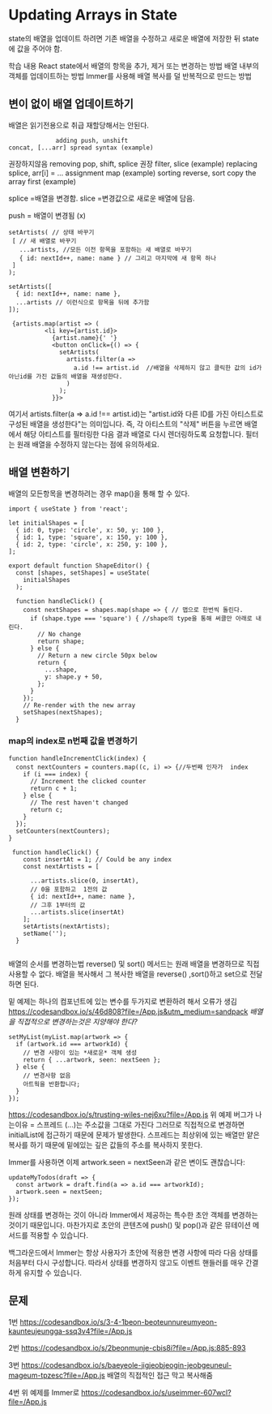 # Updating Arrays in State

state의 배열을 업데이트 하려면 기존 배열을 수정하고 새로운 배열에 저장한 뒤 state에 값을 주어야 함.

학습 내용
React state에서 배열의 항목을 추가, 제거 또는 변경하는 방법
배열 내부의 객체를 업데이트하는 방법
Immer를 사용해 배열 복사를 덜 반복적으로 만드는 방법

## 변이 없이 배열 업데이트하기 
배열은 읽기전용으로 취급 
재할당해서는 안된다.


                 adding	push, unshift                 	                                concat, [...arr] spread syntax (example)
 권장하지않음     removing	pop, shift, splice	                               권장      filter, slice (example)
                 replacing	splice, arr[i] = ... assignment                           	map (example)
                 sorting	reverse, sort	                                                copy the array first (example)
                 
                 
 splice =배열을 변경함.
 slice =변경값으로 새로운 배열에 담음.
 
 push = 배열이 변경됨 (x) 
 
 
 ```
 setArtists( // 상태 바꾸기
  [ // 새 배열로 바꾸기
    ...artists, //모든 이전 항목을 포함하는 새 배열로 바꾸기
    { id: nextId++, name: name } // 그리고 마지막에 새 항목 하나
  ]
);
```

```
setArtists([
  { id: nextId++, name: name },
  ...artists // 이런식으로 항목을 뒤에 추가함
]);
```
```
 {artists.map(artist => (
          <li key={artist.id}>
            {artist.name}{' '}
            <button onClick={() => {
              setArtists(
                artists.filter(a =>
                  a.id !== artist.id  //배열을 삭제하지 않고 클릭한 값의 id가 아닌id를 가진 값들의 배열을 재생성한다. 
                )
              );
            }}>

```
여기서 artists.filter(a => a.id !== artist.id)는 "artist.id와 다른 ID를 가진 아티스트로 구성된 배열을 생성한다"는 의미입니다. 즉, 각 아티스트의 "삭제" 버튼을 누르면 배열에서 해당 아티스트를 필터링한 다음 결과 배열로 다시 렌더링하도록 요청합니다. 필터는 원래 배열을 수정하지 않는다는 점에 유의하세요.

## 배열 변환하기 
배열의 모든항목을 변경하려는 경우 map()을 통해 할 수 있다.

```
import { useState } from 'react';

let initialShapes = [
  { id: 0, type: 'circle', x: 50, y: 100 },
  { id: 1, type: 'square', x: 150, y: 100 },
  { id: 2, type: 'circle', x: 250, y: 100 },
];

export default function ShapeEditor() {
  const [shapes, setShapes] = useState(
    initialShapes
  );

  function handleClick() {
    const nextShapes = shapes.map(shape => { // 맵으로 한번씩 돌린다.
      if (shape.type === 'square') { //shape의 type을 통해 써클만 아래로 내린다.
        // No change
        return shape;
      } else {
        // Return a new circle 50px below
        return {
          ...shape,
          y: shape.y + 50,
        };
      }
    });
    // Re-render with the new array
    setShapes(nextShapes);
  }
  ```
  ### map의 index로 n번째 값을 변경하기
  ```
  function handleIncrementClick(index) {
    const nextCounters = counters.map((c, i) => {//두번째 인자가  index
      if (i === index) {
        // Increment the clicked counter
        return c + 1;
      } else {
        // The rest haven't changed
        return c;
      }
    });
    setCounters(nextCounters);
  }
  ```

```
 function handleClick() {
    const insertAt = 1; // Could be any index
    const nextArtists = [
     
      ...artists.slice(0, insertAt), 
      // 0을 포함하고  1전의 값 
      { id: nextId++, name: name },
      // 그후 1부터의 값
      ...artists.slice(insertAt)
    ];
    setArtists(nextArtists);
    setName('');
  }
  
```
배열의 순서를 변경하는법
reverse() 및 sort() 메서드는 원래 배열을 변경하므로 직접 사용할 수 없다.
배열을 복사해서 그 복사한 배열을 reverse() ,sort()하고 set으로 전달하면 된다.


밑 예제는 하나의 컴포넌트에 있는 변수를 두가지로 변환하려 해서 오류가 생김
https://codesandbox.io/s/46d808?file=/App.js&utm_medium=sandpack
*배열을 직접적으로 변경하는것은 지양해야 한다?*

```
setMyList(myList.map(artwork => {
  if (artwork.id === artworkId) {
    // 변경 사항이 있는 *새로운* 객체 생성
    return { ...artwork, seen: nextSeen };
  } else {
    // 변경사항 없음
    아트웍을 반환합니다;
  }
});
```
https://codesandbox.io/s/trusting-wiles-nej6xu?file=/App.js
위 예제 버그가 나는이유 = 스프레드 (...)는 주소값을 그대로 가진다 그러므로 직접적으로 변경하면 initialList에 접근하기 때문에 문제가 발생한다.
스프레드는 최상위에 있는 배열만 얕은 복사를 하기 때문에 밑에있는 깊은 값들의 주소를 복사하지 못한다.

Immer를 사용하면 이제 artwork.seen = nextSeen과 같은 변이도 괜찮습니다:
```
updateMyTodos(draft => {
  const artwork = draft.find(a => a.id === artworkId);
  artwork.seen = nextSeen;
});
```
원래 상태를 변경하는 것이 아니라 Immer에서 제공하는 특수한 초안 객체를 변경하는 것이기 때문입니다. 마찬가지로 초안의 콘텐츠에 push() 및 pop()과 같은 뮤테이션 메서드를 적용할 수 있습니다.

백그라운드에서 Immer는 항상 사용자가 초안에 적용한 변경 사항에 따라 다음 상태를 처음부터 다시 구성합니다. 따라서 상태를 변경하지 않고도 이벤트 핸들러를 매우 간결하게 유지할 수 있습니다.

## 문제
1번
https://codesandbox.io/s/3-4-1beon-beoteunnureumyeon-kaunteujeungga-ssq3v4?file=/App.js

2번 https://codesandbox.io/s/2beonmunje-cbis8i?file=/App.js:885-893

3번
https://codesandbox.io/s/baeyeole-jigjeobjeogin-jeobgeuneul-mageum-tpzesc?file=/App.js
배열의 직접적인 접근 막고 복사해줌

4번 
위 예제를 Immer로
https://codesandbox.io/s/useimmer-607wcl?file=/App.js
